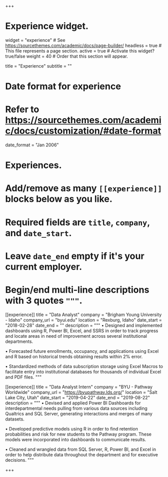 +++
# Experience widget.
widget = "experience"  # See https://sourcethemes.com/academic/docs/page-builder/
headless = true  # This file represents a page section.
active = true  # Activate this widget? true/false
weight = 40  # Order that this section will appear.

title = "Experience"
subtitle = ""

# Date format for experience
#   Refer to https://sourcethemes.com/academic/docs/customization/#date-format
date_format = "Jan 2006"

# Experiences.
#   Add/remove as many `[[experience]]` blocks below as you like.
#   Required fields are `title`, `company`, and `date_start`.
#   Leave `date_end` empty if it's your current employer.
#   Begin/end multi-line descriptions with 3 quotes `"""`.
[[experience]]
  title = "Data Analyst"
  company = "Brigham Young University - Idaho"
  company_url = "byui.edu"
  location = "Rexburg, Idaho"
  date_start = "2018-02-28"
  date_end = ""
  description = """
  • Designed and implemented dashboards using R, Power BI, Excel, and SSRS in order to track progress and locate areas in need of improvement across several institutional departments.
  
  • Forecasted future enrollments, occupancy, and applications using Excel and R based on historical trends obtaining results within 2% error.
  
  • Standardized methods of data subscription storage using Excel Macros to facilitate entry into institutional databases for thousands of individual Excel and PDF files.
  """

[[experience]]
  title = "Data Analyst Intern"
  company = "BYU - Pathway Worldwide"
  company_url = "https://byupathway.lds.org/"
  location = "Salt Lake City, Utah"
  date_start = "2019-04-22"
  date_end = "2019-08-22"
  description = """
  • Devised and applied Power BI Dashboards for interdepartmental needs pulling from various data sources including Qualtrics and SQL Server, generating interactions and merges of many datasets.
  
  • Developed predictive models using R in order to find retention probabilities and risk for new students to the Pathway program. These models were incorporated into dashboards to communicate results.
  
  • Cleaned and wrangled data from SQL Server, R, Power BI, and Excel in order to help distribute data throughout the department and for executive decisions.
  """

+++
